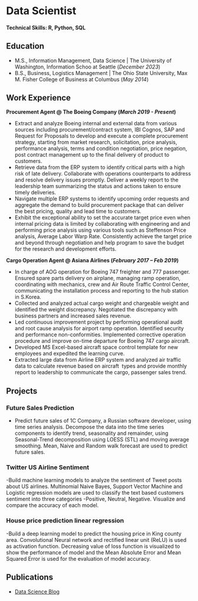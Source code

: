 # Data Scientist

#### Technical Skills: R, Python, SQL

## Education	       		
- M.S., Information Management, Data Science | The University of Washington, Information Schoo at Seattle (_December 2023_)	 			        		
- B.S.,  Business, Logistics Management | The Ohio State University, Max M. Fisher College of Business at Columbus (_May 2014_)

## Work Experience
**Procurement Agent @ The Boeing Company  (_March 2019 - Present_)**
- Extract and analyze Boeing internal and external data from various sources including procurement/contract system, IBI Cognos, SAP and Request for Proposals to develop and execute a complete procurement strategy, starting from market research, solicitation, price analysis, performance analysis, terms and condition negotiation, price negation, post contract management up to the final delivery of product to customers. 
- Retrieve data from the ERP system to identify critical parts with a high risk of late delivery. Collaborate with operations counterparts to address and resolve delivery issues promptly. Deliver a weekly report to the leadership team summarizing the status and actions taken to ensure timely deliveries.
- Navigate multiple ERP systems to identify upcoming order requests and aggregate the demand to build procurement package that can deliver the best pricing, quality and lead time to customers.
- Exhibit the exceptional ability to set the accurate target price even when internal pricing data is limited by collaborating with engineering and and performing price analysis using various tools such as Steffenson Price analysis, Average Labor Warp Rate. Consistently achieve the target price and beyond through negotiation and help program to save the budget for the research and development efforts. 

**Cargo Operation Agent @ Asiana Airlines (_February 2017 – Feb 2019_)**
- In charge of AOG operation for Boeing 747 freighter and 777 passenger. Ensured spare parts delivery on airplane, managing ramp operation, coordinating with mechanics, crew and Air Route Traffic Control Center, communicating the installation process and reporting to the hub station in S.Korea.
- Collected and analyzed actual cargo weight and chargeable weight and identified the weight discrepancy. Negotiated the discrepancy with business partners and increased sales revenue. 
- Led continuous improvement project by performing operational audit and root cause analysis for airport ramp operation. Identified security and performance non-conformities. Implemented corrective operation procedure and improve on-time departure for Boeing 747 cargo aircraft. 
- Developed MS Excel-based aircraft space control template for new employees and expedited the learning curve. 
- Extracted large data from Airline ERP system and analyzed air traffic data to calculate revenue based on aircraft  types and provide monthly report to leadership to communicate the cargo, passenger sales trend. 

## Projects
### Future Sales Prediction
 - Predict future sales of 1C Company, a Russian software developer, using time series analysis. Decompose the data into the time series components to identify trend, seasonality and remainder, using Seasonal-Trend decomposition using LOESS (STL) and moving average smoothing. Mean, Naive and Random walk forecast are used to predict future sales.



### Twitter US Airline Sentiment
-Build machine learning models to analyze the sentiment of Tweet posts about US airlines. Multinomial Naive Bayes, Support Vector Machine and Logistic regression models are used to classify the text based customers sentiment into three categories -Positive, Neutral, Negative. Visualize and compare the accuracy of each model. 


### House price prediction linear regression
-Build a deep learning model to predict the housing price in King county area.  Convolutional Neural network and rectified linear unit (ReLU) is used as activation function. Decreasing value of loss function is visualized to show the performance of model and the Mean Absolute Error and Mean Squared Error is used for the evaluation of model accuracy. 


## Publications
- [Data Science Blog](https://medium.com/@kiuk0131)
